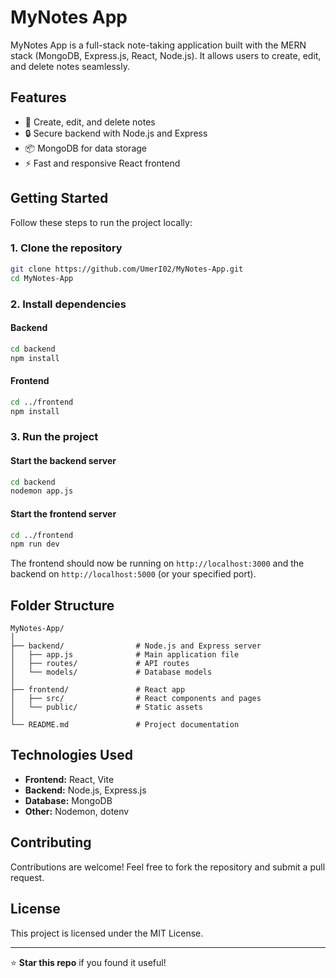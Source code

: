 # MyNotes App

MyNotes App is a full-stack note-taking application built with the MERN stack (MongoDB, Express.js, React, Node.js). It allows users to create, edit, and delete notes seamlessly.

## Features
- 📒 Create, edit, and delete notes
- 🔒 Secure backend with Node.js and Express
- 📦 MongoDB for data storage
- ⚡ Fast and responsive React frontend

## Getting Started

Follow these steps to run the project locally:

### 1. Clone the repository
```bash
git clone https://github.com/UmerI02/MyNotes-App.git
cd MyNotes-App
```

### 2. Install dependencies
#### Backend
```bash
cd backend
npm install
```

#### Frontend
```bash
cd ../frontend
npm install
```

### 3. Run the project
#### Start the backend server
```bash
cd backend
nodemon app.js
```

#### Start the frontend server
```bash
cd ../frontend
npm run dev
```

The frontend should now be running on `http://localhost:3000` and the backend on `http://localhost:5000` (or your specified port).

## Folder Structure
```
MyNotes-App/
│
├── backend/                # Node.js and Express server
│   ├── app.js              # Main application file
│   ├── routes/             # API routes
│   └── models/             # Database models
│
├── frontend/               # React app
│   ├── src/                # React components and pages
│   └── public/             # Static assets
│
└── README.md               # Project documentation
```

## Technologies Used
- **Frontend:** React, Vite
- **Backend:** Node.js, Express.js
- **Database:** MongoDB
- **Other:** Nodemon, dotenv

## Contributing
Contributions are welcome! Feel free to fork the repository and submit a pull request.

## License
This project is licensed under the MIT License.

---

⭐ **Star this repo** if you found it useful!

